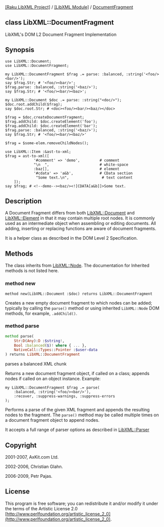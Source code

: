 [[Raku LibXML Project]](https://libxml-raku.github.io)
 / [[LibXML Module]](https://libxml-raku.github.io/LibXML-raku)
 / [DocumentFragment](https://libxml-raku.github.io/LibXML-raku/DocumentFragment)

class LibXML::DocumentFragment
------------------------------

LibXML's DOM L2 Document Fragment Implementation

Synopsis
--------

    use LibXML::Document;
    use LibXML::DocumentFragment;

    my LibXML::DocumentFragment $frag .= parse: :balanced, :string('<foo/><bar/>');
    say $frag.Str; # '<foo/><bar/>';
    $frag.parse: :balanced, :string('<baz/>');
    say $frag.Str; # '<foo/><bar/><baz>';

    my LibXML::Document $doc .= parse: :string("<doc/>");
    $doc.root.addChild($frag);
    say $doc.root.Str; # <doc><foo/><bar/><baz/></doc>

    $frag = $doc.createDocumentFragment;
    $frag.addChild: $doc.createElement('foo');
    $frag.addChild: $doc.createElement('bar');
    $frag.parse: :balanced, :string('<baz/>');
    say $frag.Str; # '<foo/><bar/><baz/>'

    $frag = $some-elem.removeChildNodes();

    use LibXML::Item :&ast-to-xml;
    $frag = ast-to-xml([
                 '#comment' => 'demo',         # comment
                 "\n  ",                       # white-space
                 :baz[],                       # element
                 '#cdata' => 'a&b',            # CData section
                  "Some text.\n",               # text content
        ]);
    say $frag; # <!--demo--><baz/><![CDATA[a&b]]>Some text.

Description
-----------

A Document Fragment differs from both [LibXML::Document](https://libxml-raku.github.io/LibXML-raku/Document) and [LibXML::Element](https://libxml-raku.github.io/LibXML-raku/Element) in that it may contain multiple root nodes. It is commonly used as an intermediate object when assembling or editing documents. All adding, inserting or replacing functions are aware of document fragments.

It is a helper class as described in the DOM Level 2 Specification.

Methods
-------

The class inherits from [LibXML::Node](https://libxml-raku.github.io/LibXML-raku/Node). The documentation for Inherited methods is not listed here.

### method new

    method new(LibXML::Document :$doc) returns LibXML::DocumentFragment

Creates a new empty document fragment to which nodes can be added; typically by calling the `parse()` method or using inherited `LibXML::Node` DOM methods, for example, `.addChild()`.

### method parse

```raku
method parse(
    Str:D(Any):D :$string!,
    Bool :balanced($)! where { ... },
    NativeCall::Types::Pointer :$user-data
) returns LibXML::DocumentFragment
```

parses a balanced XML chunk

Returns a new document fragment object, if called on a class; appends nodes if called on an object instance. Example:

    my LibXML::DocumentFragment $frag .= parse(
        :balanced, :string('<foo/><bar/>'),
        :recover, :suppress-warnings, :suppress-errors
    );

Performs a parse of the given XML fragment and appends the resulting nodes to the fragment. The `parse()` method may be called multiple times on a document fragment object to append nodes.

It accepts a full range of parser options as described in [LibXML::Parser](https://libxml-raku.github.io/LibXML-raku/Parser)

Copyright
---------

2001-2007, AxKit.com Ltd.

2002-2006, Christian Glahn.

2006-2009, Petr Pajas.

License
-------

This program is free software; you can redistribute it and/or modify it under the terms of the Artistic License 2.0 [http://www.perlfoundation.org/artistic_license_2_0](http://www.perlfoundation.org/artistic_license_2_0).

